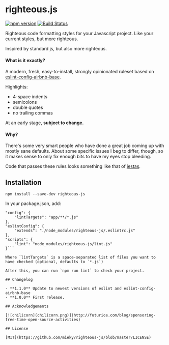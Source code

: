 # righteous.js

[![npm version](https://badge.fury.io/js/righteous-js.svg)](http://badge.fury.io/js/righteous-js) [![Build Status](https://travis-ci.org/mieky/righteous-js.svg?branch=master)](https://travis-ci.org/mieky/righteous-js)

Righteous code formatting styles for your Javascript project. Like your current styles, but more righteous.

Inspired by standard.js, but also more righteous.

#### What is it exactly?

A modern, fresh, easy-to-install, strongly opinionated ruleset based on [eslint-config-airbnb-base](https://github.com/airbnb/javascript/tree/master/packages/eslint-config-airbnb-base).

Highlights:
- 4-space indents
- semicolons
- double quotes
- no trailing commas

At an early stage, **subject to change.**

#### Why?

There's some very smart people who have done a great job coming up with mostly sane defaults. About some specific issues I beg to differ, though, so it makes sense to only fix enough bits to have my eyes stop bleeding.

Code that passes these rules looks something like that of [jestas](https://github.com/mieky/jestas).

## Installation

`npm install --save-dev righteous-js`

In your package.json, add:

```
"config": {
    "lintTargets": "app/**/*.js"
},
"eslintConfig": {
    "extends": "./node_modules/righteous-js/.eslintrc.js"
},
"scripts": {
    "lint": "node_modules/righteous-js/lint.js"
}```

Where `lintTargets` is a space-separated list of files you want to have checked (optional, defaults to `*.js`)

After this, you can run `npm run lint` to check your project.

## Changelog

- **1.1.0** Update to newest versions of eslint and eslint-config-airbnb-base
- **1.0.0** First release.

## Acknowledgements

[![chilicorn](chilicorn.png)](http://futurice.com/blog/sponsoring-free-time-open-source-activities)

## License

[MIT](https://github.com/mieky/righteous-js/blob/master/LICENSE)
